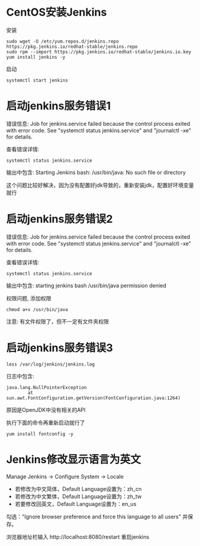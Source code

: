 # CentOS安装Jenkins
安装
```
sudo wget -O /etc/yum.repos.d/jenkins.repo https://pkg.jenkins.io/redhat-stable/jenkins.repo
sudo rpm --import https://pkg.jenkins.io/redhat-stable/jenkins.io.key
yum install jenkins -y
```
启动
```
systemctl start jenkins
```

# 启动jenkins服务错误1
错误信息: Job for jenkins.service failed because the control process exited with error code. See "systemctl status jenkins.service" and "journalctl -xe" for details.

查看错误详情: 
```
systemctl status jenkins.service
```
输出中包含: Starting Jenkins bash: /usr/bin/java: No such file or directory

这个问题比较好解决，因为没有配置好jdk导致的，重新安装jdk，配置好环境变量就行

# 启动jenkins服务错误2
错误信息: Job for jenkins.service failed because the control process exited with error code. See "systemctl status jenkins.service" and "journalctl -xe" for details.

查看错误详情: 
```
systemctl status jenkins.service
```
输出中包含: starting jenkins bash /usr/bin/java permission denied

权限问题, 添加权限
```
chmod a+x /usr/bin/java
```
注意: 有文件权限了，但不一定有文件夹权限

# 启动jenkins服务错误3
```
less /var/log/jenkins/jenkins.log
```
日志中包含: 
```
java.lang.NullPointerException
        at sun.awt.FontConfiguration.getVersion(FontConfiguration.java:1264)
```

原因是OpenJDK中没有相关的API

执行下面的命令再重新启动就行了
```
yum install fontconfig -y
```

# Jenkins修改显示语言为英文
Manage Jenkins -> Configure System -> Locale
- 若修改为中文简体，Default Language设置为：zh_cn
- 若修改为中文繁体，Default Language设置为：zh_tw
- 若要修改回英文，Default Language设置为：en_us

勾选："Ignore browser preference and force this language to all users" 并保存。

浏览器地址栏输入 http://localhost:8080/restart 重启jenkins
